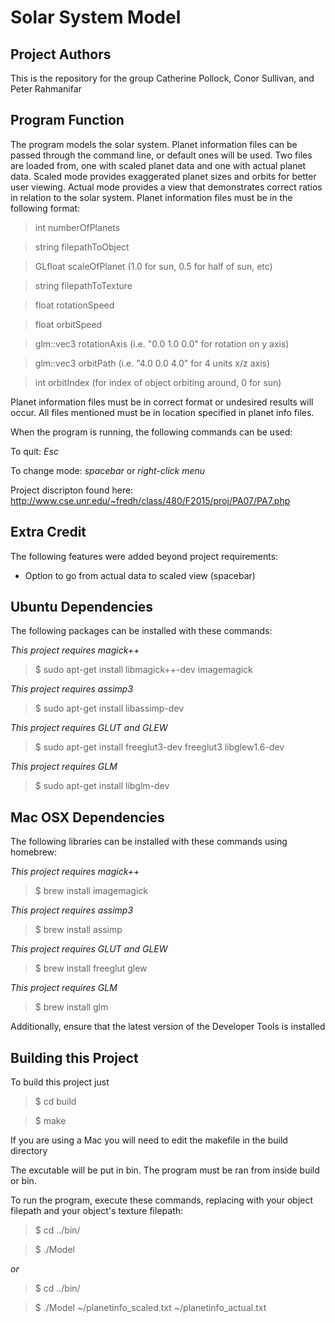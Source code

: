 Solar System Model
==================

Project Authors
---------------
This is the repository for the group Catherine Pollock, Conor Sullivan, and Peter Rahmanifar

Program Function
----------------
The program models the solar system. Planet information files can be passed through the command line, or default ones will be used. Two files are loaded from, one with scaled planet data and one with actual planet data. Scaled mode provides exaggerated planet sizes and orbits for better user viewing. Actual mode provides a view that demonstrates correct ratios in relation to the solar system. Planet information files must be in the following format:

> int numberOfPlanets

> string filepathToObject

> GLfloat scaleOfPlanet (1.0 for sun, 0.5 for half of sun, etc)

> string filepathToTexture

> float rotationSpeed

> float orbitSpeed

> glm::vec3 rotationAxis (i.e. "0.0 1.0 0.0" for rotation on y axis)

> glm::vec3 orbitPath (i.e. "4.0 0.0 4.0" for 4 units x/z axis)

> int orbitIndex (for index of object orbiting around, 0 for sun)

Planet information files must be in correct format or undesired results will occur. All files mentioned must be in location specified in planet info files. 

When the program is running, the following commands can be used:

To quit: *Esc*

To change mode: *spacebar* or *right-click menu*

Project discripton found here: http://www.cse.unr.edu/~fredh/class/480/F2015/proj/PA07/PA7.php

Extra Credit
------------
The following features were added beyond project requirements:
- Option to go from actual data to scaled view (spacebar)

Ubuntu Dependencies
-------------------
The following packages can be installed with these commands:

*This project requires magick++* 

>$ sudo apt-get install libmagick++-dev imagemagick

*This project requires assimp3* 

>$ sudo apt-get install libassimp-dev

*This project requires GLUT and GLEW* 

>$ sudo apt-get install freeglut3-dev freeglut3 libglew1.6-dev

*This project requires GLM*

>$ sudo apt-get install libglm-dev

Mac OSX Dependencies
--------------------

The following libraries can be installed with these commands using homebrew:

*This project requires magick++*

>$ brew install imagemagick

*This project requires assimp3* 

>$ brew install assimp

*This project requires GLUT and GLEW* 

>$ brew install freeglut glew

*This project requires GLM*

>$ brew install glm

Additionally, ensure that the latest version of the Developer Tools is installed

Building this Project
---------------------

To build this project just 

>$ cd build

>$ make

If you are using a Mac you will need to edit the makefile in the build directory

The excutable will be put in bin. The program must be ran from inside build or bin.

To run the program, execute these commands, replacing with your object filepath and your object's texture filepath:

>$ cd ../bin/

>$ ./Model

*or*

>$ cd ../bin/

>$ ./Model ~/planetinfo_scaled.txt ~/planetinfo_actual.txt
